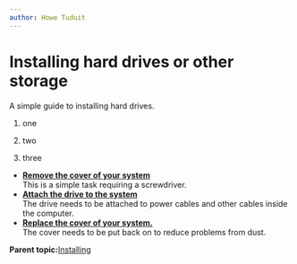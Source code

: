 ```yaml
---
author: Howe Tuduit
---
```


# Installing hard drives or other storage

A simple guide to installing hard drives.

1.  one

2.  two

3.  three


-   **[Remove the cover of your system](cds1613403600830.md)**  
This is a simple task requiring a screwdriver.
-   **[Attach the drive to the system](btp1613403600880.md)**  
The drive needs to be attached to power cables and other cables inside the computer.
-   **[Replace the cover of your system.](eft1613403600930.md)**  
The cover needs to be put back on to reduce problems from dust.

**Parent topic:**[Installing](dbq1613403600716.md)


